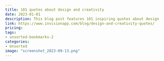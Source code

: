 ```yaml
---
title: 101 quotes about design and creativity
date: 2023-01-01
description: This blog post features 101 inspiring quotes about design and creativity from industry leaders and experts, providing motivation and insights for designers.
link: https://www.invisionapp.com/blog/design-and-creativity-quotes/
pricing: 
tags: 
- unsorted-bookmarks-2 
categories: 
- Unsorted 
image: "screenshot_2023-09-13.png"
---
```

